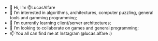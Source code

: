 - 👋 Hi, I’m @LucasAlfare
- 👀 I’m interested in algorithms, architectures, computer puzzling, general tools and gamming programming;
- 🌱 I’m currently learning client/server architectures;
- 💞️ I’m looking to collaborate on games and general programming;
- 📫 You all can find me at Instagram @lucas.alfare :)

<!---
LucasAlfare/LucasAlfare is a ✨ special ✨ repository because its `README.md` (this file) appears on your GitHub profile.
You can click the Preview link to take a look at your changes.
--->
